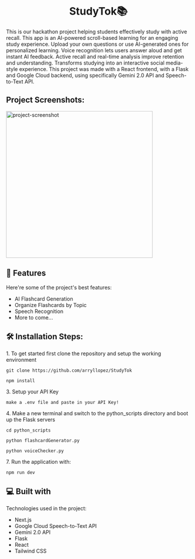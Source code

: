 <h1 align="center" id="title">StudyTok📚</h1>

<p id="description">This is our hackathon project helping students effectively study with active recall. This app is an AI-powered scroll-based learning for an engaging study experience. Upload your own questions or use AI-generated ones for personalized learning. Voice recognition lets users answer aloud and get instant AI feedback. Active recall and real-time analysis improve retention and understanding. Transforms studying into an interactive social media-style experience. This project was made with a React frontend, with a Flask and Google Cloud backend, using specifically Gemini 2.0 API and Speech-to-Text API.</p>

<h2>Project Screenshots:</h2>

<img src="https://imgur.com/a/wxbpEgi" alt="project-screenshot" width="400" height="400/">

  
  
<h2>🧐 Features</h2>

Here're some of the project's best features:

*   AI Flashcard Generation
*   Organize Flashcards by Topic
*   Speech Recognition
*   More to come...

<h2>🛠️ Installation Steps:</h2>

<p>1. To get started first clone the repository and setup the working environment</p>

```
git clone https://github.com/arryllopez/StudyTok
```

```
npm install
```

<p>3. Setup your API Key </p>

```
make a .env file and paste in your API Key!
```

<p>4. Make a new terminal and switch to the python_scripts directory and boot up the Flask servers</p>

```
cd python_scripts
```

```
python flashcardGenerator.py
```

```
python voiceChecker.py
```

<p>7. Run the application with:</p>

```
npm run dev
```

  
  
<h2>💻 Built with</h2>

Technologies used in the project:

*   Next.js
*   Google Cloud Speech-to-Text API
*   Gemini 2.0 API
*   Flask
*   React
*   Tailwind CSS
